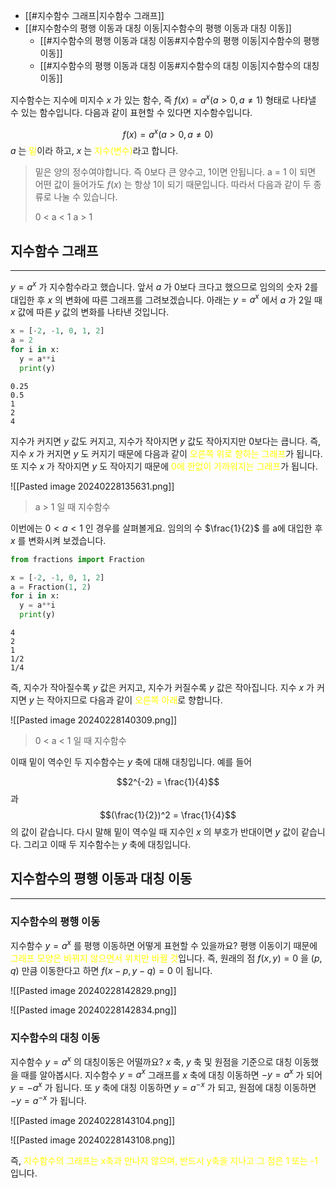 - [[#지수함수 그래프|지수함수 그래프]]
- [[#지수함수의 평행 이동과 대칭 이동|지수함수의 평행 이동과 대칭 이동]]
	- [[#지수함수의 평행 이동과 대칭 이동#지수함수의 평행 이동|지수함수의 평행 이동]]
	- [[#지수함수의 평행 이동과 대칭 이동#지수함수의 대칭 이동|지수함수의 대칭 이동]]


지수함수는 지수에 미지수 $x$ 가 있는 함수, 즉 $f(x) = a^x (a > 0, a \ne 1)$ 형태로 나타낼 수 있는 함수입니다. 다음과 같이 표현할 수 있다면 지수함수입니다.

$$f(x) = a^x ( a>0, a\ne 0)$$
$a$ 는 <font color="#ffff00">밑</font>이라 하고, $x$ 는 <font color="#ffff00">지수(변수)</font>라고 합니다.

> 밑은 양의 정수여야합니다. 즉 0보다 큰 양수고, 1이면 안됩니다. a = 1 이 되면 어떤 값이 들어가도 $f(x)$ 는 항상 1이 되기 때문입니다. 따라서 다음과 같이 두 종류로 나눌 수 있습니다.
> 
> 0 < a < 1
> a > 1

## 지수함수 그래프
---
$y = a^x$ 가 지수함수라고 했습니다. 앞서 $a$ 가 0보다 크다고 했으므로 임의의 숫자 2를 대입한 후 $x$ 의 변화에 따른 그래프를 그려보겠습니다. 아래는 $y = a^x$ 에서 $a$ 가 2일 때 $x$ 값에 따른 $y$ 값의 변화를 나타낸 것입니다.

```python
x = [-2, -1, 0, 1, 2]
a = 2
for i in x:
  y = a**i
  print(y)
```

```
0.25
0.5
1
2
4
```

지수가 커지면 $y$ 값도 커지고, 지수가 작아지면 $y$ 값도 작아지지만 0보다는 큽니다. 즉, 지수 $x$ 가 커지면 $y$ 도 커지기 때문에 다음과 같이 <font color="#ffff00">오른쪽 위로 향하는 그래프</font>가 됩니다. 또 지수 $x$ 가 작아지면 $y$ 도 작아지기 때문에<font color="#ffff00"> 0에 한없이 가까워지는 그래프</font>가 됩니다. 

![[Pasted image 20240228135631.png]]
> a > 1 일 때 지수함수


이번에는 $0 < a < 1$ 인 경우를 살펴볼게요. 임의의 수 $\frac{1}{2}$ 를 a에 대입한 후 $x$ 를 변화시켜 보겠습니다.

```python
from fractions import Fraction

x = [-2, -1, 0, 1, 2]
a = Fraction(1, 2)
for i in x:
  y = a**i
  print(y)
```

```
4
2
1
1/2
1/4
```

즉, 지수가 작아질수록 $y$ 값은 커지고, 지수가 커질수록 $y$ 값은 작아집니다. 지수 $x$ 가 커지면 $y$ 는 작아지므로 다음과 같이 <font color="#ffff00">오른쪽 아래</font>로 향합니다.

![[Pasted image 20240228140309.png]]
> 0 < a < 1 일 때 지수함수

이때 밑이 역수인 두 지수함수는 $y$ 축에 대해 대칭입니다. 예를 들어

$$2^{-2} = \frac{1}{4}$$
과
$$(\frac{1}{2})^2 = \frac{1}{4}$$
의 값이 같습니다. 다시 말해 밑이 역수일 때 지수인 $x$ 의 부호가 반대이면 $y$ 값이 같습니다. 그리고 이때 두 지수함수는 $y$ 축에 대칭입니다. 

## 지수함수의 평행 이동과 대칭 이동
---

### 지수함수의 평행 이동

지수함수 $y = a^x$ 를 평행 이동하면 어떻게 표현할 수 있을까요? 평행 이동이기 때문에 <font color="#ffff00">그래프 모양은 바뀌지 않으면서 위치만 바뀔 것</font>입니다. 즉, 원래의 점 $f(x,y) = 0$ 을 $(p,q)$ 만큼 이동한다고 하면 $f(x-p, y-q) = 0$ 이 됩니다.

![[Pasted image 20240228142829.png]]

![[Pasted image 20240228142834.png]]

### 지수함수의 대칭 이동

지수함수 $y = a^x$ 의 대칭이동은 어떨까요? $x$ 축, $y$ 축 및 원점을 기준으로 대칭 이동했을 때를 알아봅시다. 지수함수 $y = a^x$ 그래프를 $x$ 축에 대칭 이동하면 $-y = a^x$ 가 되어 $y = -a^x$ 가 됩니다. 또 $y$ 축에 대칭 이동하면 $y = a^{-x}$ 가 되고, 원점에 대칭 이동하면 $-y = a^{-x}$ 가 됩니다.

![[Pasted image 20240228143104.png]]

![[Pasted image 20240228143108.png]]

즉, <font color="#ffff00">지수함수의 그래프는 x축과 만나지 않으며, 반드시 y축을 지나고 그 점은 1 또는 -1</font> 입니다.

